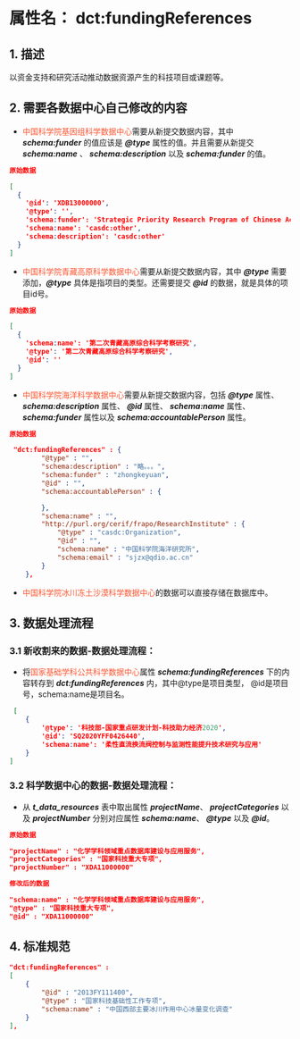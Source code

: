 # 属性名： dct:fundingReferences

## 1. 描述
以资金支持和研究活动推动数据资源产生的科技项目或课题等。

## 2. 需要各数据中心自己修改的内容
  * <font color="#fc5531">中国科学院基因组科学数据中心</font>需要从新提交数据内容，其中 ___schema:funder___ 的值应该是 ___@type___ 属性的值。并且需要从新提交 ___schema:name___ 、 ___schema:description___ 以及 ___schema:funder___ 的值。
```json
原始数据

[
  {
    '@id': 'XDB13000000', 
    '@type': '', 
    'schema:funder': 'Strategic Priority Research Program of Chinese Academy of Sciences (CAS)', 
    'schema:name': 'casdc:other', 
    'schema:description': 'casdc:other'
  }
]
 ``` 

   * <font color="#fc5531">中国科学院青藏高原科学数据中心</font>需要从新提交数据内容，其中 ___@type___ 需要添加，___@type___ 具体是指项目的类型。还需要提交 ___@id___ 的数据，就是具体的项目id号。

``` json
原始数据

[
  {
    'schema:name': '第二次青藏高原综合科学考察研究', 
    '@type': '第二次青藏高原综合科学考察研究', 
    '@id': ''
  }
]
 ``` 

   * <font color="#fc5531">中国科学院海洋科学数据中心</font>需要从新提交数据内容，包括 ___@type___ 属性、 ___schema:description___ 属性、 ___@id___ 属性、 ___schema:name___ 属性、 ___schema:funder___ 属性以及 ___schema:accountablePerson___ 属性。


``` json
原始数据

 "dct:fundingReferences" : {
        "@type" : "",
        "schema:description" : "略。。。",
        "schema:funder" : "zhongkeyuan",
        "@id" : "",
        "schema:accountablePerson" : {

        },
        "schema:name" : "",
        "http://purl.org/cerif/frapo/ResearchInstitute" : {
            "@type" : "casdc:Organization",
            "@id" : "",
            "schema:name" : "中国科学院海洋研究所",
            "schema:email" : "sjzx@qdio.ac.cn"
        }
    },
 ``` 

   * <font color="#fc5531">中国科学院冰川冻土沙漠科学数据中心</font>的数据可以直接存储在数据库中。

## 3. 数据处理流程
### 3.1 新收割来的数据-数据处理流程：
  * 将<font color="#fc5531">国家基础学科公共科学数据中心</font>属性 ___schema:fundingReferences___ 下的内容转存到 ___dct:fundingReferences___ 内，其中@type是项目类型， @id是项目号，schema:name是项目名。
```json
 [
    {
        '@type': '科技部-国家重点研发计划-科技助力经济2020', 
        '@id': 'SQ2020YFF0426440', 
        'schema:name': '柔性直流换流阀控制与监测性能提升技术研究与应用'
    }
]
 ``` 


### 3.2 科学数据中心的数据-数据处理流程：
  * 从 ___t_data_resources___ 表中取出属性 ___projectName___、 ___projectCategories___ 以及 ___projectNumber___ 分别对应属性 ___schema:name___、 ___@type___ 以及 ___@id___。

```json
原始数据

"projectName" : "化学学科领域重点数据库建设与应用服务",
"projectCategories" : "国家科技重大专项",
"projectNumber" : "XDA11000000"
 ``` 

 ```json
修改后的数据

"schema:name" : "化学学科领域重点数据库建设与应用服务",
"@type" : "国家科技重大专项",
"@id" : "XDA11000000"
 ``` 

<a id="jump1"></a>
## 4. 标准规范
```json
"dct:fundingReferences" : 
[
    {
        "@id" : "2013FY111400",
        "@type" : "国家科技基础性工作专项",
        "schema:name" : "中国西部主要冰川作用中心冰量变化调查"
    }
],
``` 